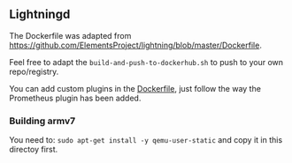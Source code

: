 ## Lightningd
The Dockerfile was adapted from https://github.com/ElementsProject/lightning/blob/master/Dockerfile.

Feel free to adapt the `build-and-push-to-dockerhub.sh` to push to your own repo/registry.

You can add custom plugins in the [Dockerfile](./Dockerfile#L29), just follow the way the Prometheus plugin has been added. 

### Building armv7
You need to: `sudo apt-get install -y qemu-user-static` and copy it in this directoy first.

